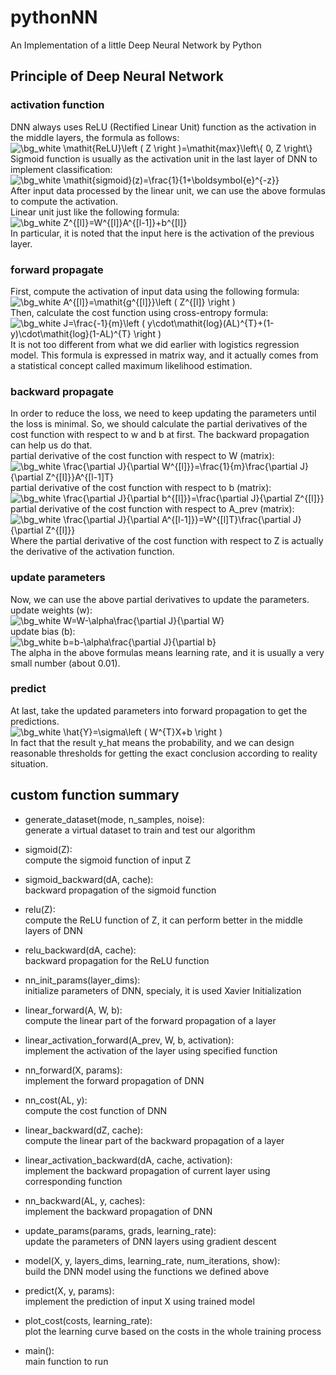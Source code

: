 # pythonNN
An Implementation of a little Deep Neural Network by Python

## Principle of Deep Neural Network

### activation function
DNN always uses ReLU (Rectified Linear Unit) function as the activation in the middle layers, the formula as follows:    
<img src="https://latex.codecogs.com/png.image?\dpi{120}&space;\bg_white&space;\mathit{ReLU}\left&space;(&space;Z&space;\right&space;)=\mathit{max}\left\{&space;0,&space;Z&space;\right\}" title="\bg_white \mathit{ReLU}\left ( Z \right )=\mathit{max}\left\{ 0, Z \right\}" />    
Sigmoid function is usually as the activation unit in the last layer of DNN to implement classification:    
<img src="https://latex.codecogs.com/png.image?\dpi{120}&space;\bg_white&space;\mathit{sigmoid}(z)=\frac{1}{1&plus;\boldsymbol{e}^{-z}}" title="\bg_white \mathit{sigmoid}(z)=\frac{1}{1+\boldsymbol{e}^{-z}}" />    
After input data processed by the linear unit, we can use the above formulas to compute the activation.    
Linear unit just like the following formula:    
<img src="https://latex.codecogs.com/png.image?\dpi{120}&space;\bg_white&space;Z^{[l]}=W^{[l]}A^{[l-1]}&plus;b^{[l]}" title="\bg_white Z^{[l]}=W^{[l]}A^{[l-1]}+b^{[l]}" />    
In particular, it is noted that the input here is the activation of the previous layer.    

### forward propagate

First, compute the activation of input data using the following formula:    
<img src="https://latex.codecogs.com/png.image?\dpi{120}&space;\bg_white&space;A^{[l]}=\mathit{g^{[l]}}\left&space;(&space;Z^{[l]}&space;\right&space;)" title="\bg_white A^{[l]}=\mathit{g^{[l]}}\left ( Z^{[l]} \right )" />    
Then, calculate the cost function using cross-entropy formula:    
<img src="https://latex.codecogs.com/png.image?\dpi{120}&space;\bg_white&space;J=\frac{-1}{m}\left&space;(&space;y\cdot\mathit{log}(AL)^{T}&plus;(1-y)\cdot\mathit{log}(1-AL)^{T}&space;\right&space;)" title="\bg_white J=\frac{-1}{m}\left ( y\cdot\mathit{log}(AL)^{T}+(1-y)\cdot\mathit{log}(1-AL)^{T} \right )" />    
It is not too different from what we did earlier with logistics regression model. This formula is expressed in matrix way, and it actually comes from a statistical concept called maximum likelihood estimation.    

### backward propagate    

In order to reduce the loss, we need to keep updating the parameters until the loss is minimal. So, we should calculate the partial derivatives of the cost function with respect to w and b at first. The backward propagation can help us do that.    
partial derivative of the cost function with respect to W (matrix):    
<img src="https://latex.codecogs.com/png.image?\dpi{120}&space;\bg_white&space;\frac{\partial&space;J}{\partial&space;W^{[l]}}=\frac{1}{m}\frac{\partial&space;J}{\partial&space;Z^{[l]}}A^{[l-1]T}" title="\bg_white \frac{\partial J}{\partial W^{[l]}}=\frac{1}{m}\frac{\partial J}{\partial Z^{[l]}}A^{[l-1]T}" />    
partial derivative of the cost function with respect to b (matrix):    
<img src="https://latex.codecogs.com/png.image?\dpi{120}&space;\bg_white&space;\frac{\partial&space;J}{\partial&space;b^{[l]}}=\frac{\partial&space;J}{\partial&space;Z^{[l]}}" title="\bg_white \frac{\partial J}{\partial b^{[l]}}=\frac{\partial J}{\partial Z^{[l]}}" />    
partial derivative of the cost function with respect to A_prev (matrix):    
<img src="https://latex.codecogs.com/png.image?\dpi{120}&space;\bg_white&space;\frac{\partial&space;J}{\partial&space;A^{[l-1]}}=W^{[l]T}\frac{\partial&space;J}{\partial&space;Z^{[l]}}" title="\bg_white \frac{\partial J}{\partial A^{[l-1]}}=W^{[l]T}\frac{\partial J}{\partial Z^{[l]}}" />    
Where the partial derivative of the cost function with respect to Z is actually the derivative of the activation function.    

### update parameters

Now, we can use the above partial derivatives to update the parameters.    
update weights (w):    
<img src="https://latex.codecogs.com/png.image?\dpi{120}&space;\bg_white&space;W=W-\alpha\frac{\partial&space;J}{\partial&space;W}" title="\bg_white W=W-\alpha\frac{\partial J}{\partial W}" />    
update bias (b):    
<img src="https://latex.codecogs.com/png.image?\dpi{120}&space;\bg_white&space;b=b-\alpha\frac{\partial&space;J}{\partial&space;b}" title="\bg_white b=b-\alpha\frac{\partial J}{\partial b}" />    
The alpha in the above formulas means learning rate, and it is usually a very small number (about 0.01).    

### predict

At last, take the updated parameters into forward propagation to get the predictions.    
<img src="https://latex.codecogs.com/png.image?\dpi{120}&space;\bg_white&space;\hat{Y}=\sigma\left&space;(&space;W^{T}X&plus;b&space;\right&space;)" title="\bg_white \hat{Y}=\sigma\left ( W^{T}X+b \right )" />    
In fact that the result y_hat means the probability, and we can design reasonable thresholds for getting the exact conclusion according to reality situation.    

## custom function summary

- generate_dataset(mode, n_samples, noise):    
  generate a virtual dataset to train and test our algorithm    

- sigmoid(Z):    
  compute the sigmoid function of input Z    

- sigmoid_backward(dA, cache):    
  backward propagation of the sigmoid function

- relu(Z):    
  compute the ReLU function of Z, it can perform better in the middle layers of DNN    

- relu_backward(dA, cache):    
  backward propagation for the ReLU function

- nn_init_params(layer_dims):    
  initialize parameters of DNN, specialy, it is used Xavier Initialization    

- linear_forward(A, W, b):    
  compute the linear part of the forward propagation of a layer    

- linear_activation_forward(A_prev, W, b, activation):    
  implement the activation of the layer using specified function    

- nn_forward(X, params):    
  implement the forward propagation of DNN    

- nn_cost(AL, y):    
  compute the cost function of DNN    

- linear_backward(dZ, cache):    
  compute the linear part of the backward propagation of a layer    

- linear_activation_backward(dA, cache, activation):    
  implement the backward propagation of current layer using corresponding function    

- nn_backward(AL, y, caches):    
  implement the backward propagation of DNN    

- update_params(params, grads, learning_rate):    
  update the parameters of DNN layers using gradient descent     

- model(X, y, layers_dims, learning_rate, num_iterations, show):    
  build the DNN model using the functions we defined above    

- predict(X, y, params):    
  implement the prediction of input X using trained model     

- plot_cost(costs, learning_rate):    
  plot the learning curve based on the costs in the whole training process    

- main():    
  main function to run    
